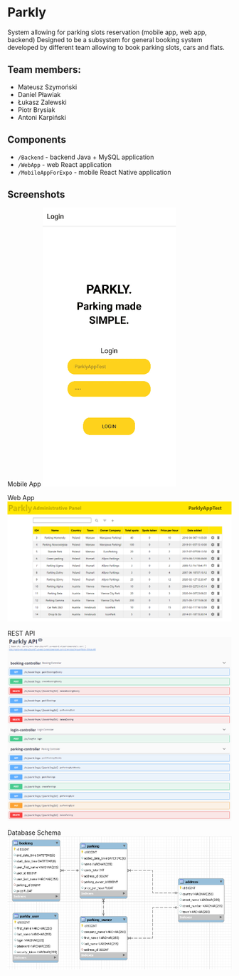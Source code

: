 # Parkly
System allowing for parking slots reservation (mobile app, web app, backend)
Designed to be a subsystem for general booking system developed by different team allowing to book parking slots, cars and flats.

## Team members:
- Mateusz Szymoński
- Daniel Pławiak
- Łukasz Zalewski
- Piotr Brysiak
- Antoni Karpiński

## Components
* `/Backend` - backend Java + MySQL application
* `/WebApp` - web React application
* `/MobileAppForExpo` - mobile React Native application

## Screenshots
Mobile App
![](./media/ParklyMobileApp.gif)

Web App
![](./media/ParklyWebApp.png)

REST API
![](./media/ParklyAPI.png)

Database Schema
![](./media/SchemaDB.png)
